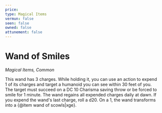```yaml
---
price: 
type: Magical Items
vermun: false
seen: false
owned: false
attunement: false
---
```

# Wand of Smiles

*Magical Items, Common*

This wand has 3 charges. While holding it, you can use an action to expend 1 of its charges and target a humanoid you can see within 30 feet of you. The target must succeed on a DC 10 Charisma saving throw or be forced to smile for 1 minute. The wand regains all expended charges daily at dawn. If you expend the wand's last charge, roll a d20. On a 1, the wand transforms into a {@item wand of scowls|xge}.